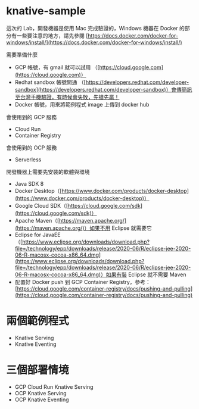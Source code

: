 # knative-sample
這次的 Lab，開發機器是使用 Mac 完成驗證的，Windows 機器在 Docker 的部分有一些要注意的地方，請先參閱 [https://docs.docker.com/docker-for-windows/install/](https://docs.docker.com/docker-for-windows/install/)

需要準備什麼
- GCP 帳號，有 gmail 就可以試用 （[https://cloud.google.com](https://cloud.google.com)）
- Redhat sandbox 帳號開通 （[https://developers.redhat.com/developer-sandbox](https://developers.redhat.com/developer-sandbox)）會傳簡訊至台灣手機驗證，有時候會失敗，先搶先贏！
- Docker 帳號，用來將範例程式 image 上傳到 docker hub

會使用到的 GCP 服務
- Cloud Run
- Container Registry

會使用到的 OCP 服務
- Serverless

開發機器上需要先安裝的軟體與環境
-   Java SDK 8
-   Docker Desktop（[https://www.docker.com/products/docker-desktop](https://www.docker.com/products/docker-desktop)）
-   Google Cloud SDK（[https://cloud.google.com/sdk](https://cloud.google.com/sdk)）
-   Apache Maven（[https://maven.apache.org/](https://maven.apache.org/)）如果不用 Eclipse 就需要它
-   Eclipse for JavaEE（[https://www.eclipse.org/downloads/download.php?file=/technology/epp/downloads/release/2020-06/R/eclipse-jee-2020-06-R-macosx-cocoa-x86_64.dmg](https://www.eclipse.org/downloads/download.php?file=/technology/epp/downloads/release/2020-06/R/eclipse-jee-2020-06-R-macosx-cocoa-x86_64.dmg)）如果有裝 Eclipse 就不需要 Maven
- 配置好 Docker push 到 GCP Container Registry，參考：[https://cloud.google.com/container-registry/docs/pushing-and-pulling](https://cloud.google.com/container-registry/docs/pushing-and-pulling)

# 兩個範例程式
- Knative Serving
- Knative Eventing

# 三個部署情境
- GCP Cloud Run Knative Serving
- OCP Knative Serving
- OCP Knative Eventing
